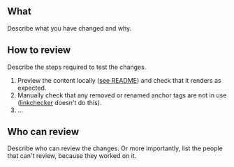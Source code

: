 What
----

Describe what you have changed and why.

How to review
-------------

Describe the steps required to test the changes.

1. Preview the content locally ([see README](https://github.com/alphagov/paas-tech-docs#preview)) and check that it renders as expected.
2. Manually check that any removed or renamed anchor tags are not in use ([linkchecker](https://github.com/linkcheck/linkchecker) doesn't do this).
3. …

Who can review
--------------

Describe who can review the changes. Or more importantly, list the people
that can't review, because they worked on it.
